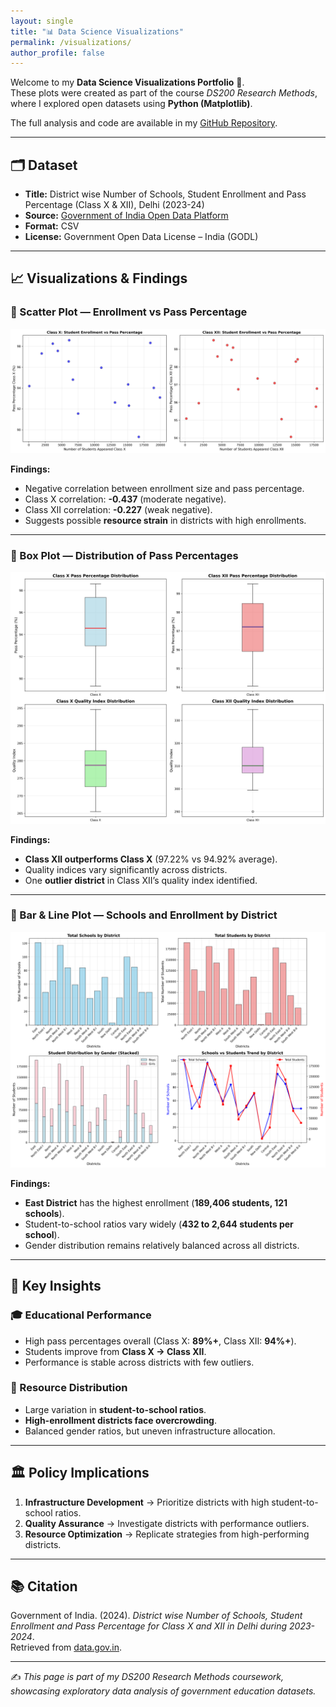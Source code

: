 ```yaml
---
layout: single
title: "📊 Data Science Visualizations"
permalink: /visualizations/
author_profile: false
---
```


Welcome to my **Data Science Visualizations Portfolio** 🎨.  
These plots were created as part of the course *DS200 Research Methods*, where I explored open datasets using **Python (Matplotlib)**.  

The full analysis and code are available in my [GitHub Repository](https://github.com/pesricha/datascience-visualization-project/).  

---

## 🗂 Dataset
- **Title:** District wise Number of Schools, Student Enrollment and Pass Percentage (Class X & XII), Delhi (2023-24)  
- **Source:** [Government of India Open Data Platform](https://www.data.gov.in/resource/district-wise-number-schoolsstudent-enrollment-and-pass-percentage-class-x-and-xii-delhi)  
- **Format:** CSV  
- **License:** Government Open Data License – India (GODL)  

---

## 📈 Visualizations & Findings

### 🔹 Scatter Plot — Enrollment vs Pass Percentage
![Scatter Plot](https://raw.githubusercontent.com/pesricha/datascience-visualization-project/main/plots/scatter_plot.png)

**Findings:**  
- Negative correlation between enrollment size and pass percentage.  
- Class X correlation: **-0.437** (moderate negative).  
- Class XII correlation: **-0.227** (weak negative).  
- Suggests possible **resource strain** in districts with high enrollments.  

---

### 🔹 Box Plot — Distribution of Pass Percentages
![Box Plot](https://raw.githubusercontent.com/pesricha/datascience-visualization-project/main/plots/box_plot.png)

**Findings:**  
- **Class XII outperforms Class X** (97.22% vs 94.92% average).  
- Quality indices vary significantly across districts.  
- One **outlier district** in Class XII’s quality index identified.  

---

### 🔹 Bar & Line Plot — Schools and Enrollment by District
![Bar or Line Plot](https://raw.githubusercontent.com/pesricha/datascience-visualization-project/main/plots/bar_line_plot.png)

**Findings:**  
- **East District** has the highest enrollment (**189,406 students, 121 schools**).  
- Student-to-school ratios vary widely (**432 to 2,644 students per school**).  
- Gender distribution remains relatively balanced across all districts.  

---

## 🧐 Key Insights

### 🎓 Educational Performance
- High pass percentages overall (Class X: **89%+**, Class XII: **94%+**).  
- Students improve from **Class X → Class XII**.  
- Performance is stable across districts with few outliers.  

### 🏫 Resource Distribution
- Large variation in **student-to-school ratios**.  
- **High-enrollment districts face overcrowding**.  
- Balanced gender ratios, but uneven infrastructure allocation.  

---

## 🏛 Policy Implications
1. **Infrastructure Development** → Prioritize districts with high student-to-school ratios.  
2. **Quality Assurance** → Investigate districts with performance outliers.  
3. **Resource Optimization** → Replicate strategies from high-performing districts.  

---

## 📚 Citation
Government of India. (2024). *District wise Number of Schools, Student Enrollment and Pass Percentage for Class X and XII in Delhi during 2023-2024*.  
Retrieved from [data.gov.in](https://www.data.gov.in/resource/district-wise-number-schoolsstudent-enrollment-and-pass-percentage-class-x-and-xii-delhi).  

---

✍️ *This page is part of my DS200 Research Methods coursework, showcasing exploratory data analysis of government education datasets.*
